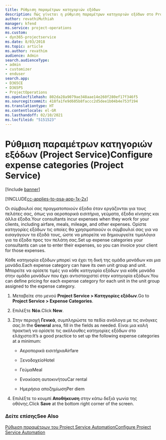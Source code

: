 ```yaml
---
title: Ρύθμιση παραμέτρων κατηγοριών εξόδων
description: Πώς γίνεται η ρύθμιση παραμέτρων κατηγοριών εξόδων στο Project Service
author: revathiMuthiah
manager: kfend
ms.service: project-operations
ms.custom:
- dyn365-projectservice
ms.date: 8/03/2018
ms.topic: article
ms.author: revathim
audience: Admin
search.audienceType:
- admin
- customizer
- enduser
search.app:
- D365CE
- D365PS
- ProjectOperations
ms.openlocfilehash: 802da28a9079ae348aae14e260f280ef17f346f5
ms.sourcegitcommit: 418fa1fe9d605b8faccc2d5dee1b04b4e753f194
ms.translationtype: HT
ms.contentlocale: el-GR
ms.lasthandoff: 02/10/2021
ms.locfileid: "5151523"
---
```

# <a name="configure-expense-categories-project-service"></a><span data-ttu-id="319ac-103">Ρύθμιση παραμέτρων κατηγοριών εξόδων (Project Service)</span><span class="sxs-lookup"><span data-stu-id="319ac-103">Configure expense categories (Project Service)</span></span>

[!include [banner](../includes/psa-now-project-operations.md)]

[!INCLUDE[cc-applies-to-psa-app-1x-2x](../includes/cc-applies-to-psa-app-1x-2x.md)]

<span data-ttu-id="319ac-104">Οι σύμβουλοί σας πραγματοποιούν έξοδα όταν εργάζονται για τους πελάτες σας, όπως για αεροπορικά εισιτήρια, γεύματα, έξοδα κίνησης και άλλα έξοδα.</span><span class="sxs-lookup"><span data-stu-id="319ac-104">Your consultants incur expenses when they work for your clients, including airfare, meals, mileage, and other expenses.</span></span> <span data-ttu-id="319ac-105">Ορίστε κατηγορίες εξόδων τις οποίες θα χρησιμοποιούν οι σύμβουλοί σας για να εισαγάγουν τα έξοδά τους, ώστε να μπορείτε να δημιουργείτε τιμολόγια για τα έξοδα προς τον πελάτη σας.</span><span class="sxs-lookup"><span data-stu-id="319ac-105">Set up expense categories your consultants can use to enter their expenses, so you can invoice your client for those expenses.</span></span>  
  
<span data-ttu-id="319ac-106">Κάθε κατηγορία εξόδων μπορεί να έχει τη δική της ομάδα μονάδων και μια μονάδα.</span><span class="sxs-lookup"><span data-stu-id="319ac-106">Each expense category can have its own unit group and unit.</span></span> <span data-ttu-id="319ac-107">Μπορείτε να ορίσετε τιμές για κάθε κατηγορία εξόδων για κάθε μονάδα στην ομάδα μονάδων που έχει αντιστοιχιστεί στην κατηγορία εξόδων.</span><span class="sxs-lookup"><span data-stu-id="319ac-107">You can define pricing for each expense category for each unit in the unit group assigned to the expense category.</span></span>  
  
1.  <span data-ttu-id="319ac-108">Μεταβείτε στο μενού **Project Service > Κατηγορίες εξόδων**.</span><span class="sxs-lookup"><span data-stu-id="319ac-108">Go to **Project Service > Expense Categories**.</span></span>  
  
2.  <span data-ttu-id="319ac-109">Επιλέξτε **Νέο**.</span><span class="sxs-lookup"><span data-stu-id="319ac-109">Click **New**.</span></span>  
  
3.  <span data-ttu-id="319ac-110">Στην περιοχή **Γενικά**, συμπληρώστε τα πεδία ανάλογα με τις ανάγκες σας.</span><span class="sxs-lookup"><span data-stu-id="319ac-110">In the **General** area, fill in the fields as needed.</span></span> <span data-ttu-id="319ac-111">Είναι μια καλή πρακτική να ορίσετε τις ακόλουθες κατηγορίες εξόδων στο ελάχιστο:</span><span class="sxs-lookup"><span data-stu-id="319ac-111">It’s a good practice to set up the following expense categories at a minimum:</span></span>  
  
    -   <span data-ttu-id="319ac-112">Αεροπορικά εισιτήρια</span><span class="sxs-lookup"><span data-stu-id="319ac-112">Airfare</span></span>  
  
    -   <span data-ttu-id="319ac-113">Ξενοδοχείο</span><span class="sxs-lookup"><span data-stu-id="319ac-113">Hotel</span></span>  
  
    -   <span data-ttu-id="319ac-114">Γεύμα</span><span class="sxs-lookup"><span data-stu-id="319ac-114">Meal</span></span>  
  
    -   <span data-ttu-id="319ac-115">Ενοικίαση αυτοκινήτου</span><span class="sxs-lookup"><span data-stu-id="319ac-115">Car rental</span></span>  
  
    -   <span data-ttu-id="319ac-116">Ημερήσια αποζημίωση</span><span class="sxs-lookup"><span data-stu-id="319ac-116">Per diem</span></span>  
  
4.  <span data-ttu-id="319ac-117">Επιλέξτε το κουμπί **Αποθήκευση** στην κάτω δεξιά γωνία της οθόνης.</span><span class="sxs-lookup"><span data-stu-id="319ac-117">Click **Save** at the bottom right corner of the screen.</span></span>  
  
### <a name="see-also"></a><span data-ttu-id="319ac-118">Δείτε επίσης</span><span class="sxs-lookup"><span data-stu-id="319ac-118">See Also</span></span>  
 [<span data-ttu-id="319ac-119">Ρύθμιση παραμέτρων του Project Service Automation</span><span class="sxs-lookup"><span data-stu-id="319ac-119">Configure Project Service Automation</span></span>](../psa/configure.md)
